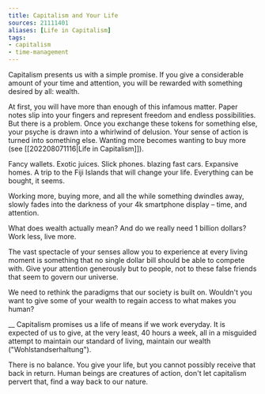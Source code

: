 ```yaml
---
title: Capitalism and Your Life
sources: 21111401
aliases: [Life in Capitalism]
tags: 
- capitalism
- time-management
---
```


Capitalism presents us with a simple promise. If you give a considerable amount of your time and attention, you will be rewarded with something desired by all: wealth. 

At first, you will have more than enough of this infamous matter. Paper notes slip into your fingers and represent freedom and endless possibilities. But there is a problem. Once you exchange these tokens for something else, your psyche is drawn into a whirlwind of delusion. Your sense of action is turned into something else. Wanting more becomes wanting to buy more (see [[202208071116|Life in Capitalism]]).

Fancy wallets. Exotic juices. Slick phones. blazing fast cars. Expansive homes. A trip to the Fiji Islands that will change your life. Everything can be bought, it seems.

Working more, buying more, and all the while something dwindles away, slowly fades into the darkness of your 4k smartphone display – time, and attention.

What does wealth actually mean? And do we really need 1 billion dollars? Work less, live more.

The vast spectacle of your senses allow you to experience at every living moment is something that no single dollar bill should be able to compete with. Give your attention generously but to people, not to these false friends that seem to govern our universe.

We need to rethink the paradigms that our society is built on. Wouldn't you want to give some of your wealth to regain access to what makes you human?

__
Capitalism promises us a life of means if we work everyday. It is expected of us to give, at the very least, 40 hours a week, all in a misguided attempt to maintain our standard of living, maintain our wealth ("Wohlstandserhaltung").

There is no balance. You give your life, but you cannot possibly receive that back in return. Human beings are creatures of action, don't let capitalism pervert that, find a way back to our nature.